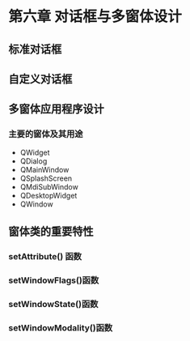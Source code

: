  # 第六章 对话框与多窗体设计

## 标准对话框

## 自定义对话框

## 多窗体应用程序设计

### 主要的窗体及其用途

- QWidget
- QDialog
- QMainWindow
- QSplashScreen
- QMdiSubWindow
- QDesktopWidget
- QWindow

## 窗体类的重要特性

### setAttribute() 函数

### setWindowFlags()函数

### setWindowState()函数

### setWindowModality()函数

